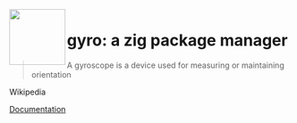 <img align="left" width="100" height="100" src="img/logo.gif">

# gyro: a zig package manager

> A gyroscope is a device used for measuring or maintaining orientation

Wikipedia

[Documentation](https://mattnite.github.io/gyro)
